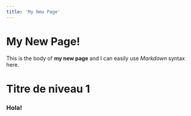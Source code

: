 ```yaml
---
title: 'My New Page'
---
```


# My New Page!

This is the body of **my new page** and I can easily use _Markdown_ syntax here.

Titre de niveau 1
=================

### Hola!

